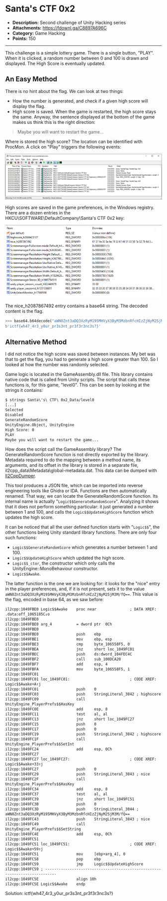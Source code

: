 # Santa's CTF 0x2

- **Description:** Second challenge of Unity Hacking series
- **Attachments:** https://fdownl.ga/C8897A696C
- **Category:** Game Hacking
- **Points:** 150

---

This challenge is a simple lottery game. There is a single button, "PLAY". When it is clicked, a random number between 0 and 100 is drawn and displayed. The High Score is eventually updated.

## An Easy Method

There is no hint about the flag. We can look at two things:

- How the number is generated, and check if a given high score will display the flag.
- High score is saved. When the game is restarted, the high score stays the same. Anyway, the sentence displayed at the bottom of the game makes us think this is the right direction:

> Maybe you will want to restart the game...

Where is stored the high score? The location can be identified with ProcMon. A click on "Play" triggers the following events:

![Events after a click on "PLAY"](highscore.png)

High scores are saved in the game preferences, in the Windows registry. There are a dozen entries in the HKCU\SOFTWARE\DefaultCompany\Santa's CTF 0x2 key:

![Game preferences in the registry](registry.png)

The nice_h2087867492 entry contains a base64 string. The decoded content is the flag.

```python
>>> base64.b64decode("aWN0Znt3aDQ3XzRyM195MHVyX3ByM3MzbnRfcHIzZjNyM25jM3M/fQ==")
b'ictf{wh47_4r3_y0ur_pr3s3nt_pr3f3r3nc3s?}'
```

## Alternative Method

I did not notice the high score was saved between instances. My bet was that to get the flag, you had to generate a high score greater than 100. So I looked at how the number was randomly selected.

Game logic is located in the GameAssembly.dll file. This library contains native code that is called from Unity scripts. The script that calls these functions is, for this game, "level0". This can be seen by looking at the strings it contains:

```shell
$ strings Santa\'s\ CTF\ 0x2_Data/level0
[...]
Selected
Disabled
GenerateRandomScore
UnityEngine.Object, UnityEngine
High Score: 0
PLAY
Maybe you will want to restart the game...
```

How does the script call the GameAssembly library? The GenerateRandomScore function is not directly exported by the library. Metadata required to do the mapping between a method name, its arguments, and its offset in the library is stored in a separate file, il2cpp_data\Metadata\global-metadata.dat. This data can be dumped with [Il2CppDumper](https://github.com/Perfare/Il2CppDumper).

This tool produces a JSON file, which can be imported into reverse engineering tools like Ghidra or IDA. Functions are then automatically renamed. That way, we can locate the GenerateRandomScore function. Its internal name is actually "`Logic$$GenerateRandomScore`". Analyzing it shows that it does not perform something particular: it just generated a number between 1 and 100, and calls the `Logic$$UpdateHighScore` function which updates the high score.

It can be noticed that all the user defined function starts with "`Logic$$`", the other functions being Unity standard library functions. There are only four such functions:

- `Logic$$GenerateRandomScore` which generates a number between 1 and 100.
- `Logic$$UpdateHighScore` which updated the high score.
- `Logic$$_ctor`, the constructor which only calls the UnityEngine::MonoBehaviour constructor.
- `Logic$$Awake`. 

The latter function is the one we are looking for: it looks for the "nice" entry in the player preferences, and, if it is not present, sets it to the value `aWN0Znt3aDQ3XzRyM195MHVyX3ByM3MzbnRfcHIzZjNyM25jM3M/fQ==`. This value is the flag, encoded in base 64, as we saw before:

```assembly
il2cpp:1049FBE0 Logic$$Awake    proc near               ; DATA XREF: .data:off_1065185C↓o
il2cpp:1049FBE0
il2cpp:1049FBE0 arg_4           = dword ptr  0Ch
il2cpp:1049FBE0
il2cpp:1049FBE0                 push    ebp
il2cpp:1049FBE1                 mov     ebp, esp
il2cpp:1049FBE3                 cmp     byte_106558F5, 0
il2cpp:1049FBEA                 jnz     short loc_1049FC01
il2cpp:1049FBEC                 push    ds:dword_104FEC4C
il2cpp:1049FBF2                 call    sub_100DCA20
il2cpp:1049FBF7                 add     esp, 4
il2cpp:1049FBFA                 mov     byte_106558F5, 1
il2cpp:1049FC01
il2cpp:1049FC01 loc_1049FC01:                           ; CODE XREF: Logic$$Awake+A↑j
il2cpp:1049FC01                 push    0
il2cpp:1049FC03                 push    StringLiteral_3842 ; highscore
il2cpp:1049FC09                 call    UnityEngine_PlayerPrefs$$HasKey
il2cpp:1049FC0E                 add     esp, 8
il2cpp:1049FC11                 test    al, al
il2cpp:1049FC13                 jnz     short loc_1049FC27
il2cpp:1049FC15                 push    0
il2cpp:1049FC17                 push    0
il2cpp:1049FC19                 push    StringLiteral_3842 ; highscore
il2cpp:1049FC1F                 call    UnityEngine_PlayerPrefs$$SetInt
il2cpp:1049FC24                 add     esp, 0Ch
il2cpp:1049FC27
il2cpp:1049FC27 loc_1049FC27:                           ; CODE XREF: Logic$$Awake+33↑j
il2cpp:1049FC27                 push    0
il2cpp:1049FC29                 push    StringLiteral_3843 ; nice
il2cpp:1049FC2F                 call    UnityEngine_PlayerPrefs$$HasKey
il2cpp:1049FC34                 add     esp, 8
il2cpp:1049FC37                 test    al, al
il2cpp:1049FC39                 jnz     short loc_1049FC51
il2cpp:1049FC3B                 push    0
il2cpp:1049FC3D                 push    StringLiteral_3844 ; aWN0Znt3aDQ3XzRyM195MHVyX3ByM3MzbnRfcHIzZjNyM25jM3M/fQ==
il2cpp:1049FC43                 push    StringLiteral_3843 ; nice
il2cpp:1049FC49                 call    UnityEngine_PlayerPrefs$$SetString
il2cpp:1049FC4E                 add     esp, 0Ch
il2cpp:1049FC51
il2cpp:1049FC51 loc_1049FC51:                           ; CODE XREF: Logic$$Awake+59↑j
il2cpp:1049FC51                 mov     [ebp+arg_4], 0
il2cpp:1049FC58                 pop     ebp
il2cpp:1049FC59                 jmp     Logic$$UpdateHighScore
il2cpp:1049FC59 ; ---------------------------------------------------------------------------
il2cpp:1049FC5E                 align 10h
il2cpp:1049FC5E Logic$$Awake    endp
```

Solution: ictf{wh47_4r3_y0ur_pr3s3nt_pr3f3r3nc3s?}
